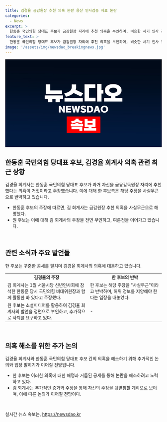 ```yaml
---
title: 김경율 금감원장 추천 의혹 논란 용산 인사검증 자료 논란
categories:
  - News
excerpt: >
  한동훈 국민의힘 당대표 후보가 금감원장 자리에 추천 의혹을 부인하며, 비슷한 시기 인사 검증 자료를 제출했습니다. 또한, 김 경율 회계사는 한 후보가 비대위원장일 때 함께 활동했으며, 한 후보 캠프는 허위 정보를 지양해야 한다는 입장을 전했습니다. 반면 원희룡 후보는 이에 대한 공세를 이어가고 있습니다. 오늘 소셜미디어에 한 후보가 김 경율을 금감원장으로 추천한 것은 사실무근이라며 여러 의혹에 대해 사퇴 의사를 표명하라는 취지의 글을 올렸습니다.
feature_text: >
  한동훈 국민의힘 당대표 후보가 금감원장 자리에 추천 의혹을 부인하며, 비슷한 시기 인사 검증 자료를 제출했습니다. 또한, 김 경율 회계사는 한 후보가 비대위원장일 때 함께 활동했으며, 한 후보 캠프는 허위 정보를 지양해야 한다는 입장을 전했습니다. 반면 원희룡 후보는 이에 대한 공세를 이어가고 있습니다. 오늘 소셜미디어에 한 후보가 김 경율을 금감원장으로 추천한 것은 사실무근이라며 여러 의혹에 대해 사퇴 의사를 표명하라는 취지의 글을 올렸습니다.
image: '/assets/img/newsdao_breakingnews.jpg'
---
```


<p><img src="/assets/img/newsdao_breakingnews.jpg" alt="ranknews 속보" /></p>

<h2 data-ke-size="size26">한동훈 국민의힘 당대표 후보, 김경율 회계사 의혹 관련 최근 상황</h2>

<p>김경율 회계사는 한동훈 국민의힘 당대표 후보가 과거 자신을 금융감독원장 자리에 추천했다는 의혹이 거짓이라고 주장했습니다. 이에 대해 한 후보측은 해당 주장을 사실무근으로 반박하고 있습니다.</p>

<ul>
  <li>한동훈 후보의 주장에 따르면, 김 회계사는 금감원장 추천 의혹을 사실무근으로 해명했다.</li>
  <li>원 후보는 이에 대해 김 회계사의 주장을 전면 부인하고, 여론전을 이어가고 있습니다.</li>
</ul>

<p data-ke-size="size16">&nbsp;</p>

<h2 data-ke-size="size26">관련 소식과 주요 발언들</h2>

<p>한 후보는 꾸준한 공세를 펼치며 김경율 회계사의 의혹에 대응하고 있습니다.</p>

<table>
  <tr>
    <td style="text-align: center; height: 17px;"><b>김경율의 주장</b></td>
    <td style="text-align: center; height: 17px;"><b>한 후보의 반박</b></td>
  </tr>
  <tr>
    <td>김 회계사는 1월 서울시당 신년인사회에 참석한 한동훈 당시 국민의힘 비대위원장과 함께 활동한 바 있다고 주장했다.</td>
    <td>한 후보는 해당 주장을 "사실무근"이라고 반박하며, 허위 정보를 지양해야 한다는 입장을 내놓았다.</td>
  </tr>
  <tr>
    <td>원 후보는 소셜미디어를 활용하여 김경율 회계사의 발언을 정면으로 부인하고, 추가적으로 사퇴를 요구하고 있다.</td>
    <td>-</td>
  </tr>
</table>

<p data-ke-size="size16">&nbsp;</p>

<h2 data-ke-size="size26">의혹 해소를 위한 추가 논의</h2>

<p>김경율 회계사와 한동훈 국민의힘 당대표 후보 간의 의혹을 해소하기 위해 추가적인 논의와 입장 밝히기가 이어질 전망입니다.</p>

<ul>
  <li>한 후보는 이러한 의혹에 대한 해명과 거듭된 공세를 통해 논란을 해소하려고 노력하고 있다.</li>
  <li>김 회계사는 추가적인 증거와 주장을 통해 자신의 주장을 뒷받침할 계획으로 보이며, 이에 따른 논의가 이어질 전망이다.</li>
</ul>

<p data-ke-size="size16">&nbsp;</p>
실시간 뉴스 속보는, <a href="https://newsdao.kr" rel="dofollow">https://newsdao.kr</a>


